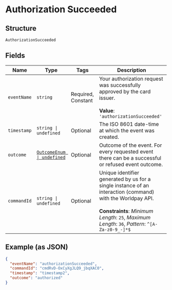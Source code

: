 
# Authorization Succeeded

## Structure

`AuthorizationSucceeded`

## Fields

| Name | Type | Tags | Description |
|  --- | --- | --- | --- |
| `eventName` | `string` | Required, Constant | Your authorization request was successfully approved by the card issuer.<br><br>**Value**: `'authorizationSucceeded'` |
| `timestamp` | `string \| undefined` | Optional | The ISO 8601 date-time at which the event was created. |
| `outcome` | [`OutcomeEnum \| undefined`](../../doc/models/outcome-enum.md) | Optional | Outcome of the event. For every requested event there can be a successful or refused event outcome. |
| `commandId` | `string \| undefined` | Optional | Unique identifier generated by us for a single instance of an interaction (command) with the Worldpay API.<br><br>**Constraints**: *Minimum Length*: `25`, *Maximum Length*: `36`, *Pattern*: `^[A-Za-z0-9_-]*$` |

## Example (as JSON)

```json
{
  "eventName": "authorizationSucceeded",
  "commandId": "cmdRvD-OxCyXgJLQ9_jbqXAC0",
  "timestamp": "timestamp2",
  "outcome": "authorized"
}
```

